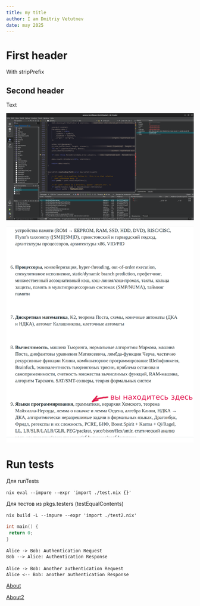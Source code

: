 ```yaml
---
title: my title
author: I am Dmitriy Vetutnev
date: may 2025
---
```


# First header

With stripPrefix

## Second header

Text

![PIC](dir/nix_hacking_1.png)

![PIC2](you_are_here.png)


# Run tests

Для runTests

```
nix eval --impure --expr 'import ./test.nix {}'
```

Для тестов из pkgs.testers (testEqualContents)

```
nix build -L --impure --expr 'import ./test2.nix'
```

```cpp
int main() {
 return 0;
}
```

```plantuml
Alice -> Bob: Authentication Request
Bob --> Alice: Authentication Response

Alice -> Bob: Another authentication Request
Alice <-- Bob: another authentication Response
```


[About](pages/about.md)

[About2](pages/about.md)


